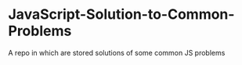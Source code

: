 # JavaScript-Solution-to-Common-Problems
A repo in which are stored solutions of some common JS problems
